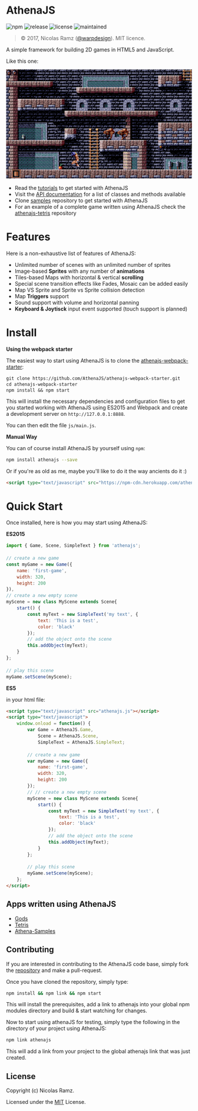 # AthenaJS

![npm](https://img.shields.io/npm/v/athenajs.svg)
![release](https://img.shields.io/github/release/athenajs/athenajs.svg)
![license](http://img.shields.io/npm/l/athenajs.svg)
![maintained](https://img.shields.io/maintenance/yes/2017.svg)

> &copy; 2017, Nicolas Ramz ([@warpdesign](https://www.github.com/warpdesign)). MIT licence.

A simple framework for building 2D games in HTML5 and JavaScript.

Like this one:

![Gods](https://raw.githubusercontent.com/AthenaJS/athenajs/docs/img/gods.png)

- Read the [tutorials](https://athenajs.github.io/athenajs-documentation/?content=tutorials) to get started with AthenaJS
- Visit the [API documentation](https://athenajs.github.io/athenajs-documentation/) for a list of classes and methods available
- Clone [samples](https://github.com/AthenaJS/athenajs-samples) repository to get started with AthenaJS
- For an example of a complete game written using AthenaJS check the [athenajs-tetris](https://github.com/AthenaJS/athenajs-tetris) repository

# Features

 Here is a non-exhaustive list of features of AthenaJS:

 - Unlimited number of scenes with an unlimited number of sprites
 - Image-based **Sprites** with any number of **animations**
 - Tiles-based Maps with horizontal & vertical **scrolling**
 - Special scene transition effects like Fades, Mosaic can be added easily
 - Map VS Sprite and Sprite vs Sprite collision detection
 - Map **Triggers** support
 - Sound support with volume and horizontal panning
 - **Keyboard & Joytisck** input event supported (touch support is planned)

# Install

**Using the webpack starter**

The easiest way to start using AthenaJS is to clone the [athenajs-webpack-starter](https://github.com/AthenaJS/athenajs-webpack-starter):

```
git clone https://github.com/AthenaJS/athenajs-webpack-starter.git
cd athenajs-webpack-starter
npm install && npm start
```

This will install the necessary dependencies and configuration files to get you started working with AthenaJS using ES2015 and Webpack and create a development server on `http://127.0.0.1:8888`.

You can then edit the file `js/main.js`.

**Manual Way**

You can of course install AthenaJS by yourself using `npm`:

```bash
npm install athenajs --save
```

Or if you're as old as me, maybe you'll like to do it the way ancients do it :)

```html
<script type="text/javascript" src="https://npm-cdn.herokuapp.com/athenajs@0.1.0/dist/athena.js"></script>
```

# Quick Start

Once installed, here is how you may start using AthenaJS:

**ES2015**

````javascript
import { Game, Scene, SimpleText } from 'athenajs';

// create a new game
const myGame = new Game({
    name: 'first-game',
    width: 320,
    height: 200
}),
// create a new empty scene
myScene = new class MyScene extends Scene{
    start() {
        const myText = new SimpleText('my text', {
            text: 'This is a test',
            color: 'black'
        });
        // add the object onto the scene
        this.addObject(myText);
    }
};

// play this scene
myGame.setScene(myScene);
````

**ES5**

in your html file:
````html
<script type="text/javascript" src="athenajs.js"></script>
<script type="text/javascript">
    window.onload = function() {
        var Game = AthenaJS.Game,
            Scene = AthenaJS.Scene,
            SimpleText = AthenaJS.SimpleText;

        // create a new game
        var myGame = new Game({
            name: 'first-game',
            width: 320,
            height: 200
        });
        // // create a new empty scene
        myScene = new class MyScene extends Scene{
            start() {
                const myText = new SimpleText('my text', {
                    text: 'This is a test',
                    color: 'black'
                });
                // add the object onto the scene
                this.addObject(myText);
            }
        };

        // play this scene
        myGame.setScene(myScene);
    };
</script>
````

## Apps written using AthenaJS

- [Gods](https://athenajs.github.io/athenajs-documentation/)
- [Tetris](https://github.com/AthenaJS/athenajs-tetris)
- [Athena-Samples](https://github.com/AthenaJS/athenajs-samples)

## Contributing

If you are interested in contributing to the AthenaJS code base, simply fork the [repository](https://www.github.com/athenajs/athenajs) and make a pull-request.

Once you have cloned the repository, simply type:

````bash
npm install && npm link && npm start
````

This will install the prerequisites, add a link to athenajs into your global npm modules directory and build & start watching for changes.

Now to start using athenaJS for testing, simply type the following in the directory of your project using AthenaJS:

````bash
npm link athenajs
````

This will add a link from your project to the global athenajs link that was just created.

## License

Copyright (c) Nicolas Ramz.

Licensed under the [MIT](LICENSE) License.

